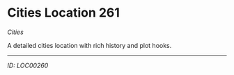 # Cities Location 261

*Cities*

A detailed cities location with rich history and plot hooks.

---
*ID: LOC00260*